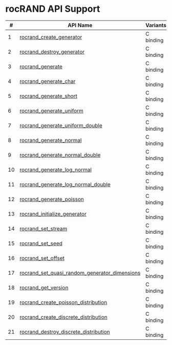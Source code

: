 # rocRAND API Support

\# | API Name | Variants
----|---------------|---------
1 | [rocrand_create_generator](https://rocmsoftwareplatform.github.io/hipfort/interfacehipfort__rocrand_1_1rocrand__create__generator.html "Interface documentation") | C binding
2 | [rocrand_destroy_generator](https://rocmsoftwareplatform.github.io/hipfort/interfacehipfort__rocrand_1_1rocrand__destroy__generator.html "Interface documentation") | C binding
3 | [rocrand_generate](https://rocmsoftwareplatform.github.io/hipfort/interfacehipfort__rocrand_1_1rocrand__generate.html "Interface documentation") | C binding
4 | [rocrand_generate_char](https://rocmsoftwareplatform.github.io/hipfort/interfacehipfort__rocrand_1_1rocrand__generate__char.html "Interface documentation") | C binding
5 | [rocrand_generate_short](https://rocmsoftwareplatform.github.io/hipfort/interfacehipfort__rocrand_1_1rocrand__generate__short.html "Interface documentation") | C binding
6 | [rocrand_generate_uniform](https://rocmsoftwareplatform.github.io/hipfort/interfacehipfort__rocrand_1_1rocrand__generate__uniform.html "Interface documentation") | C binding
7 | [rocrand_generate_uniform_double](https://rocmsoftwareplatform.github.io/hipfort/interfacehipfort__rocrand_1_1rocrand__generate__uniform__double.html "Interface documentation") | C binding
8 | [rocrand_generate_normal](https://rocmsoftwareplatform.github.io/hipfort/interfacehipfort__rocrand_1_1rocrand__generate__normal.html "Interface documentation") | C binding
9 | [rocrand_generate_normal_double](https://rocmsoftwareplatform.github.io/hipfort/interfacehipfort__rocrand_1_1rocrand__generate__normal__double.html "Interface documentation") | C binding
10 | [rocrand_generate_log_normal](https://rocmsoftwareplatform.github.io/hipfort/interfacehipfort__rocrand_1_1rocrand__generate__log__normal.html "Interface documentation") | C binding
11 | [rocrand_generate_log_normal_double](https://rocmsoftwareplatform.github.io/hipfort/interfacehipfort__rocrand_1_1rocrand__generate__log__normal__double.html "Interface documentation") | C binding
12 | [rocrand_generate_poisson](https://rocmsoftwareplatform.github.io/hipfort/interfacehipfort__rocrand_1_1rocrand__generate__poisson.html "Interface documentation") | C binding
13 | [rocrand_initialize_generator](https://rocmsoftwareplatform.github.io/hipfort/interfacehipfort__rocrand_1_1rocrand__initialize__generator.html "Interface documentation") | C binding
14 | [rocrand_set_stream](https://rocmsoftwareplatform.github.io/hipfort/interfacehipfort__rocrand_1_1rocrand__set__stream.html "Interface documentation") | C binding
15 | [rocrand_set_seed](https://rocmsoftwareplatform.github.io/hipfort/interfacehipfort__rocrand_1_1rocrand__set__seed.html "Interface documentation") | C binding
16 | [rocrand_set_offset](https://rocmsoftwareplatform.github.io/hipfort/interfacehipfort__rocrand_1_1rocrand__set__offset.html "Interface documentation") | C binding
17 | [rocrand_set_quasi_random_generator_dimensions](https://rocmsoftwareplatform.github.io/hipfort/interfacehipfort__rocrand_1_1rocrand__set__quasi__random__generator__dimensions.html "Interface documentation") | C binding
18 | [rocrand_get_version](https://rocmsoftwareplatform.github.io/hipfort/interfacehipfort__rocrand_1_1rocrand__get__version.html "Interface documentation") | C binding
19 | [rocrand_create_poisson_distribution](https://rocmsoftwareplatform.github.io/hipfort/interfacehipfort__rocrand_1_1rocrand__create__poisson__distribution.html "Interface documentation") | C binding
20 | [rocrand_create_discrete_distribution](https://rocmsoftwareplatform.github.io/hipfort/interfacehipfort__rocrand_1_1rocrand__create__discrete__distribution.html "Interface documentation") | C binding
21 | [rocrand_destroy_discrete_distribution](https://rocmsoftwareplatform.github.io/hipfort/interfacehipfort__rocrand_1_1rocrand__destroy__discrete__distribution.html "Interface documentation") | C binding